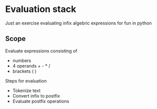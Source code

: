 # Evaluation stack

Just an exercise evaluating infix algebric expressions for fun in python

## Scope

Evaluate expressions consisting of

- numbers
- 4 operands  + - * /
- brackets ( )

Steps for evaluation

- Tokenize text
- Convert infix to postfix
- Evaluate postfix operations
